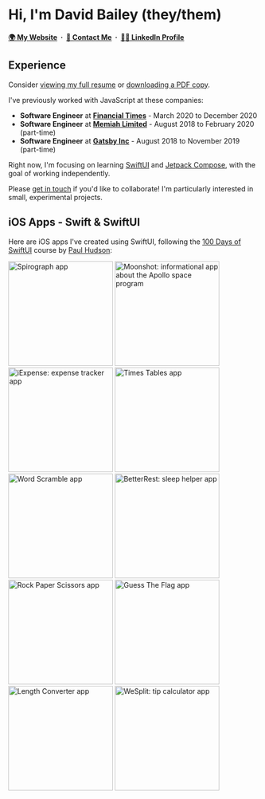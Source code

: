 # Hi, I'm David Bailey (they/them)

**[🌍 My Website](https://davidbailey.codes/)&nbsp; · &nbsp;[📨 Contact Me](https://davidbailey.codes/contact)&nbsp; · &nbsp;[🧑‍💼 LinkedIn Profile](https://www.linkedin.com/in/davidbailey00/)**

## Experience

Consider [viewing my full resume](https://davidbailey.codes/resume) or [downloading a PDF copy](https://davidbailey.codes/David-Bailey-Resume.pdf).

I've previously worked with JavaScript at these companies:

- **Software Engineer** at **[Financial Times](https://github.com/Financial-Times)** - March 2020 to December 2020
- **Software Engineer** at **[Memiah Limited](https://github.com/memiah)** - August 2018 to February 2020 (part-time)
- **Software Engineer** at **[Gatsby Inc](https://github.com/gatsbyjs)** - August 2018 to November 2019 (part-time)

Right now, I'm focusing on learning [SwiftUI](https://developer.apple.com/xcode/swiftui/) and [Jetpack Compose](https://developer.android.com/jetpack/compose), with the goal of working independently.

Please [get in touch](https://davidbailey.codes/contact) if you'd like to collaborate! I'm particularly interested in small, experimental projects.

## iOS Apps - Swift & SwiftUI

Here are iOS apps I've created using SwiftUI, following the [100 Days of SwiftUI](https://www.hackingwithswift.com/100/swiftui) course by [Paul Hudson](https://github.com/twostraws):

<p>
  <a href="https://github.com/davidbailey00/Spirograph" title="Spirograph app"><img src="https://user-images.githubusercontent.com/4248177/121713604-f5c2e480-cad4-11eb-8725-db1cae11288e.png" width="210" alt="Spirograph app" /></a>
  <a href="https://github.com/davidbailey00/Moonshot" title="Moonshot: informational app about the Apollo space program"><img src="https://user-images.githubusercontent.com/4248177/121180977-6958bd80-c859-11eb-8c06-83fc85968c53.png" width="210" alt="Moonshot: informational app about the Apollo space program" /></a>
  <a href="https://github.com/davidbailey00/iExpense" title="iExpense: expense tracker app"><img src="https://user-images.githubusercontent.com/4248177/120792084-e53ac900-c52c-11eb-932f-76a66e226ea3.png" width="210" alt="iExpense: expense tracker app" /></a>
  <a href="https://github.com/davidbailey00/TimesTables" title="Times Tables app"><img src="https://user-images.githubusercontent.com/4248177/120243422-71b06780-c25f-11eb-8e66-783cd93a218d.png" width="210" alt="Times Tables app" /></a>
  <a href="https://github.com/davidbailey00/WordScramble" title="Word Scramble app"><img src="https://user-images.githubusercontent.com/4248177/119808409-002d8d80-bedc-11eb-9450-2c54b70b6e9e.png" width="210" alt="Word Scramble app" /></a>
  <a href="https://github.com/davidbailey00/BetterRest" title="BetterRest: sleep helper app"><img src="https://user-images.githubusercontent.com/4248177/119726936-9b394f80-be69-11eb-875e-a7d24f1307a8.png" width="210" alt="BetterRest: sleep helper app"></a>
  <a href="https://github.com/davidbailey00/RockPaperScissors" title="Rock Paper Scissors app"><img src="https://user-images.githubusercontent.com/4248177/119726670-44337a80-be69-11eb-9e3a-28cef00789b1.png" width="210" alt="Rock Paper Scissors app" /></a>
  <a href="https://github.com/davidbailey00/GuessTheFlag" title="Guess The Flag app"><img src="https://user-images.githubusercontent.com/4248177/119726013-860ff100-be68-11eb-8b89-e172127f4db1.png" width="210" alt="Guess The Flag app" /></a>
  <a href="https://github.com/davidbailey00/LengthConverter" title="Length Converter app"><img src="https://user-images.githubusercontent.com/4248177/119725858-5cef6080-be68-11eb-9be6-f3930e4f07b9.png" width="210" alt="Length Converter app" /></a>
  <a href="https://github.com/davidbailey00/WeSplit" title="WeSplit: tip calculator app"><img src="https://user-images.githubusercontent.com/4248177/119724832-2238f880-be67-11eb-9db5-bbc32fdeb652.png" width="210" alt="WeSplit: tip calculator app" /></a>
</p>
